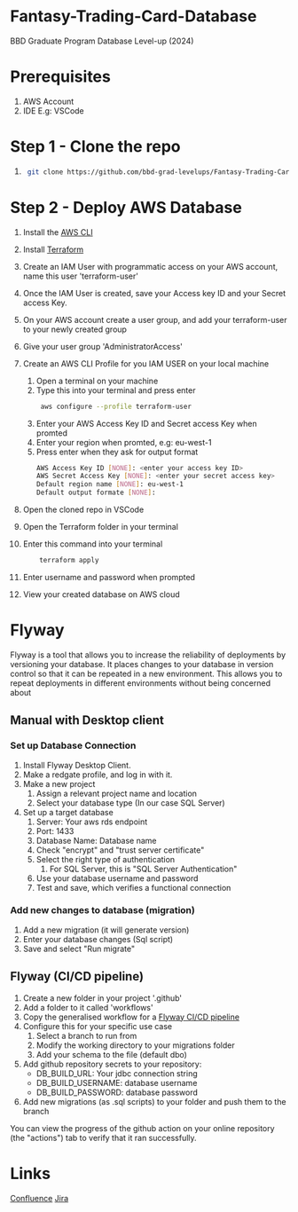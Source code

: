 # Fantasy-Trading-Card-Database
BBD Graduate Program Database Level-up (2024)

# Prerequisites
1. AWS Account
2. IDE E.g: VSCode

# Step 1 - Clone the repo
1. ```sh
    git clone https://github.com/bbd-grad-levelups/Fantasy-Trading-Card-Database.git
   ```

# Step 2 - Deploy AWS Database
1. Install the [AWS CLI](http://www.howtogeek.com)
2. Install [Terraform](https://developer.hashicorp.com/terraform/install)
3. Create an IAM User with programmatic access on your AWS account, name this user 'terraform-user'
4. Once the IAM User is created, save your Access key ID and your Secret access Key.
5. On your AWS account create a user group, and add your terraform-user to your newly created group
6. Give your user group 'AdministratorAccess'
7. Create an AWS CLI Profile for you IAM USER on your local machine
    1. Open a terminal on your machine
    2. Type this into your terminal and press enter
       ```sh
        aws configure --profile terraform-user
       ```
    3. Enter your AWS Access Key ID and Secret access Key when promted
    4. Enter your region when promted, e.g: eu-west-1
    5. Press enter when they ask for output format
        ```sh
        AWS Access Key ID [NONE]: <enter your access key ID>
        AWS Secret Access Key [NONE]: <enter your secret access key>
        Default region name [NONE]: eu-west-1
        Default output formate [NONE]: 
       ```
8. Open the cloned repo in VSCode
9. Open the Terraform folder in your terminal
10. Enter this command into your terminal
    
    ```sh
        terraform apply
    ```
11. Enter username and password when prompted
12. View your created database on AWS cloud

# Flyway

Flyway is a tool that allows you to increase the reliability of deployments by
versioning your database. It places changes to your database in version control so that it can be repeated in a new environment. This allows you to repeat deployments in different environments without being concerned about

## Manual with Desktop client

### Set up Database Connection

1. Install Flyway Desktop Client.
2. Make a redgate profile, and log in with it.
3. Make a new project
   1. Assign a relevant project name and location
   2. Select your database type (In our case SQL Server)
4. Set up a target database
   1. Server: Your aws rds endpoint
   2. Port: 1433
   3. Database Name: Database name
   4. Check "encrypt" and "trust server certificate"
   5. Select the right type of authentication 
      1. For SQL Server, this is "SQL Server Authentication"
   6. Use your database username and password
   7. Test and save, which verifies a functional connection

### Add new changes to database (migration)

1. Add a new migration (it will generate version)
2. Enter your database changes (Sql script)
3. Save and select "Run migrate"

## Flyway (CI/CD pipeline)

1. Create a new folder in your project '.github'
2. Add a folder to it called 'workflows'
3. Copy the generalised workflow for a [Flyway CI/CD pipeline](https://documentation.red-gate.com/fd/github-dockerized-yml-pipeline-using-github-actions-188645384.html)
4. Configure this for your specific use case
   1. Select a branch to run from
   2. Modify the working directory to your migrations folder
   3. Add your schema to the file (default dbo)
5. Add github repository secrets to your repository:
   - DB_BUILD_URL: Your jdbc connection string
   - DB_BUILD_USERNAME: database username
   - DB_BUILD_PASSWORD: database password
6. Add new migrations (as .sql scripts) to your folder and push them to the branch

You can view the progress of the github action on your online repository (the "actions") tab to verify that it ran successfully.

# Links
[Confluence](https://tradingcards-bbdgrad.atlassian.net/wiki/x/AQAL)
[Jira](https://tradingcards-bbdgrad.atlassian.net/jira/software/projects/TCD/boards/1)
